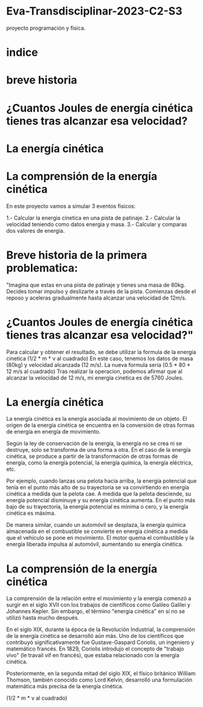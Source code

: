 # Eva-Transdisciplinar-2023-C2-S3
proyecto programación y física. 

# indice
# breve historia
# ¿Cuantos Joules de energía cinética tienes tras alcanzar esa velocidad?
# La energía cinética
# La comprensión de la energía cinética
En este proyecto vamos a simular 3 eventos fisicos:

1.- Calcular la energia cinetica en una pista de patinaje.
2.- Calcular la velocidad teniendo como datos energia y masa.
3.- Calcular y comparas dos valores de energia.

# Breve historia de la primera problematica: 

"Imagina que estas en una pista de patinaje y tienes una masa de 80kg. Decides tomar impulso y deslizarte a
 través de la pista. Comienzas desde el reposo y aceleras gradualmente hasta alcanzar una velocidad de 12m/s. 

# ¿Cuantos Joules de energía cinética tienes tras alcanzar esa velocidad?"

Para calcular y obtener el resultado, se debe utilizar la formula de la energia cinetica (1/2 * m * v al cuadrado)
En este caso, tenemos los datos de masa (80kg) y velocidad alcanzada (12 m/s).
La nueva formula seria (0.5 * 80 * 12 m/s al cuadrado) Tras realizar la operacion, podemos afirmar que al alcanzar la velocidad de 12 m/s, mi energia cinetica 
es de 5760 Joules.


# La energía cinética

La energía cinética es la energía asociada al movimiento de un objeto.
El origen de la energía cinética se encuentra en la conversión de otras formas de energía en energía de movimiento.

Según la ley de conservación de la energía, la energía no se crea ni se destruye, solo se transforma de una forma a otra.
En el caso de la energía cinética, se produce a partir de la transformación de otras formas de energía, como la energía potencial, la energía química, 
la energía eléctrica, etc.

Por ejemplo, cuando lanzas una pelota hacia arriba, 
la energía potencial que tenía en el punto más alto de su trayectoria se va convirtiendo en energía cinética a medida que la pelota cae.
A medida que la pelota desciende, su energía potencial disminuye y su energía cinética aumenta. En el punto más bajo de su trayectoria,
la energía potencial es mínima o cero, y la energía cinética es máxima.


De manera similar, cuando un automóvil se desplaza, la energía química almacenada en el combustible se convierte en energía cinética a medida que el vehículo se pone en movimiento.
El motor quema el combustible y la energía liberada impulsa al automóvil, aumentando su energía cinética.

# La comprensión de la energía cinética

La comprensión de la relación entre el movimiento y la energía comenzó a surgir en el siglo XVII con los trabajos de científicos como Galileo Galilei y Johannes Kepler. 
Sin embargo, el término "energía cinética" en sí no se utilizó hasta mucho después.

En el siglo XIX, durante la época de la Revolución Industrial, la comprensión de la energía cinética se desarrolló aún más.
Uno de los científicos que contribuyó significativamente fue Gustave-Gaspard Coriolis, un ingeniero y matemático francés.
En 1829, Coriolis introdujo el concepto de "trabajo vivo" (le travail vif en francés), que estaba relacionado con la energía cinética.

Posteriormente, en la segunda mitad del siglo XIX, el físico británico William Thomson, también conocido como Lord Kelvin, 
desarrolló una formulación matemática más precisa de la energía cinética.

(1/2 * m * v al cuadrado)

